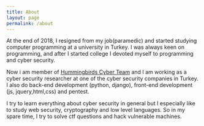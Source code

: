 ```yaml
---
title: About
layout: page
permalink: /about
---
```




  
   At the end of 2018, I resigned from my job(paramedic) and started studying computer programming at a university in Turkey. I was always keen on programming, and after I started college I devoted myself to programming and cyber security.
   
   Now i am member of [Hummingbirds Cyber Team](https://www.hummingbirdscyberteam.com "Hummingbirds Cyber Team") and  I am working as a cyber security researcher at one of the cyber security companies in Turkey. I also do back-end development (python, django), front-end development (js, jquery,html,css) and pentest. 
   
   I try to learn everything about cyber security in general but I especially like to study web security, cryptography and low level languages. So in my spare time, I try to solve ctf questions and hack vulnerable machines.
